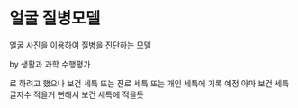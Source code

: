 # 얼굴 질병모델
얼굴 사진을 이용하여 질병을 진단하는 모델

by 생활과 과학 수행평가

로 하려고 했으나 
보건 세특 또는 진로 세특 또는 개인 세특에 기록 예정
아마 보건 세특 글자수 적을거 뻔해서 보건 세특에 적을듯 
